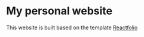 # My personal website

This website is built based on the template [Reactfolio]("https://tharindu.dev/portfolio/reactfolio/")